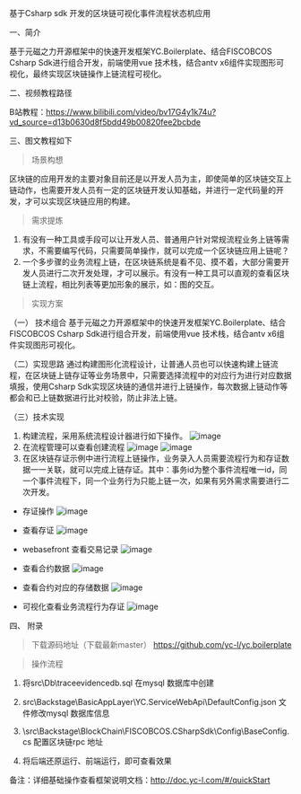 基于Csharp sdk 开发的区块链可视化事件流程状态机应用

一、简介

基于元磁之力开源框架中的快速开发框架YC.Boilerplate、结合FISCOBCOS Csharp Sdk进行组合开发，前端使用vue 技术栈，结合antv x6组件实现图形可视化，最终实现区块链操作上链流程可视化。

二、视频教程路径

B站教程：https://www.bilibili.com/video/bv17G4y1k74u?vd_source=d13b0630d8f5bdd49b00820fee2bcbde


三、图文教程如下

> 场景构想

区块链的应用开发的主要对象目前还是以开发人员为主，即使简单的区块链交互上链动作，也需要开发人员有一定的区块链开发认知基础，并进行一定代码量的开发，才可以实现区块链应用的构建。

> 需求提炼

1. 有没有一种工具或手段可以让开发人员、普通用户针对常规流程业务上链等需求，不需要编写代码，只需要简单操作，就可以完成一个区块链应用上链呢？
2. 一个多步骤的业务流程上链，在区块链系统是看不见、摸不着，大部分需要开发人员进行二次开发处理，才可以展示。有没有一种工具可以直观的查看区块链上流程，相比列表等更加形象的展示，如：图的交互。

>  实现方案

（一） 技术组合
基于元磁之力开源框架中的快速开发框架YC.Boilerplate、结合FISCOBCOS Csharp Sdk进行组合开发，前端使用vue 技术栈，结合antv x6组件实现图形可视化。

（二）实现思路
通过构建图形化流程设计，让普通人员也可以快速构建上链流程，在区块链上链存证等业务场景中，只需要选择流程中的对应行为进行对应数据填报，使用Csharp Sdk实现区块链的通信并进行上链操作，每次数据上链动作等都会和已上链数据进行比对校验，防止非法上链。

（三）技术实现

1. 构建流程，采用系统流程设计器进行如下操作。
![image](https://github.com/linbin524/FISCO-BCOS-SIG/blob/main/Doc-SIG/img/1.%E6%B5%81%E7%A8%8B%E8%AE%BE%E8%AE%A1.png)
2. 在流程管理可以查看创建流程
![image](https://github.com/linbin524/FISCO-BCOS-SIG/blob/main/Doc-SIG/img/2.1%E6%B5%81%E7%A8%8B%E5%88%97%E8%A1%A8.png)
![image](https://github.com/linbin524/FISCO-BCOS-SIG/blob/main/Doc-SIG/img/2.2%E6%B5%81%E7%A8%8B%E6%9F%A5%E7%9C%8B.png)
3. 在区块链存证示例中进行流程上链操作，业务录入人员需要流程行为和存证数据一一关联，就可以完成上链存证。其中：事务id为整个事件流程唯一id，同一个事件流程下，同一个业务行为只能上链一次，如果有另外需求需要进行二次开发。

- 存证操作
![image](https://github.com/linbin524/FISCO-BCOS-SIG/blob/main/Doc-SIG/img/3.1.%E5%AD%98%E8%AF%81.png)
- 查看存证
![image](https://github.com/linbin524/FISCO-BCOS-SIG/blob/main/Doc-SIG/img/3.2%20%E6%9F%A5%E7%9C%8B%E5%AD%98%E8%AF%81%E9%9D%A2%E6%9D%BF.png)

- webasefront 查看交易记录
![image](https://github.com/linbin524/FISCO-BCOS-SIG/blob/main/Doc-SIG/img/3.3%E5%8C%BA%E5%9D%97%E9%93%BE%E4%BA%A4%E6%98%93%E8%AE%B0%E5%BD%95.png)

- 查看合约数据
![image](https://github.com/linbin524/FISCO-BCOS-SIG/blob/main/Doc-SIG/img/3.4%E5%8C%BA%E5%9D%97%E9%93%BE%E5%90%88%E7%BA%A6%E8%AE%B0%E5%BD%95%E6%9F%A5%E8%AF%A2.png)
- 查看合约对应的存储数据
![image](https://github.com/linbin524/FISCO-BCOS-SIG/blob/main/Doc-SIG/img/3.5%E5%8C%BA%E5%9D%97%E9%93%BE%E5%90%88%E7%BA%A6%E9%93%BE%E4%B8%8A%E7%95%99%E5%AD%98%E6%95%B0%E6%8D%AE.png)
- 可视化查看业务流程行为存证
![image](https://github.com/linbin524/FISCO-BCOS-SIG/blob/main/Doc-SIG/img/3.6%E5%9B%BE%E5%83%8F%E5%8A%A8%E6%80%81%E6%9F%A5%E7%9C%8B%E8%A1%8C%E4%B8%BA%E5%AD%98%E8%AF%81%E6%95%B0%E6%8D%AE.png)

四、 附录

> 下载源码地址（下载最新master）
https://github.com/yc-l/yc.boilerplate

> 操作流程

1. 将src\Db\traceevidencedb.sql 在mysql 数据库中创建

2. src\Backstage\BasicAppLayer\YC.ServiceWebApi\DefaultConfig.json 文件修改mysql 数据库信息

3. \src\Backstage\BlockChain\FISCOBCOS.CSharpSdk\Config\BaseConfig.cs 配置区块链rpc 地址

4. 将后端还原运行、前端运行，即可查看效果
 
 备注：详细基础操作查看框架说明文档：http://doc.yc-l.com/#/quickStart
